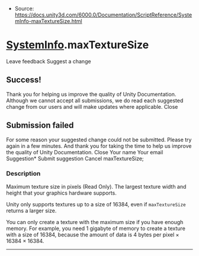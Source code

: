 * Source: https://docs.unity3d.com/6000.0/Documentation/ScriptReference/SystemInfo-maxTextureSize.html

#  [SystemInfo](https://docs.unity3d.com/6000.0/Documentation/ScriptReference/SystemInfo.html).maxTextureSize
Leave feedback
Suggest a change
## Success!
Thank you for helping us improve the quality of Unity Documentation. Although we cannot accept all submissions, we do read each suggested change from our users and will make updates where applicable.
Close
## Submission failed
For some reason your suggested change could not be submitted. Please <a>try again</a> in a few minutes. And thank you for taking the time to help us improve the quality of Unity Documentation.
Close
Your name Your email Suggestion* Submit suggestion
Cancel
maxTextureSize; 
### Description
Maximum texture size in pixels (Read Only).
The largest texture width and height that your graphics hardware supports.  
  
Unity only supports textures up to a size of 16384, even if `maxTextureSize` returns a larger size.  
  
You can only create a texture with the maximum size if you have enough memory. For example, you need 1 gigabyte of memory to create a texture with a size of 16384, because the amount of data is 4 bytes per pixel × 16384 × 16384. 
* * *
